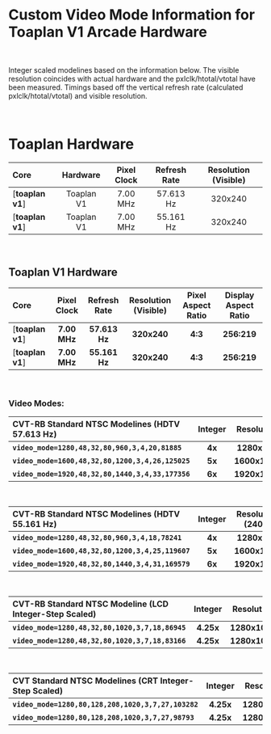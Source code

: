 
# Custom Video Mode Information for Toaplan V1 Arcade Hardware

<br>

Integer scaled modelines based on the information below. The visible resolution coincides with actual hardware and the pxlclk/htotal/vtotal have been measured. Timings based off the vertical refresh rate (calculated pxlclk/htotal/vtotal) and visible resolution.

<br>

# Toaplan Hardware

| Core | Hardware | Pixel Clock | Refresh Rate | Resolution (Visible) |
|:--|:--:|:--:|:--:|:--:|
[**toaplan v1**] | Toaplan V1 | 7.00 MHz | 57.613 Hz | 320x240 |
[**toaplan v1**] | Toaplan V1 | 7.00 MHz | 55.161 Hz | 320x240 |

<br>

## Toaplan V1 Hardware

| Core | Pixel Clock | Refresh Rate | Resolution (Visible) | Pixel Aspect Ratio | Display Aspect Ratio |
|:--|:--:|:--:|:--:|:--:|:--:|
[**toaplan v1**] | **7.00 MHz** | **57.613 Hz** | **320x240** | **4:3**  | **256:219** |
[**toaplan v1**] | **7.00 MHz** | **55.161 Hz** | **320x240** | **4:3**  | **256:219** |

<br>

### Video Modes:

| CVT-RB Standard NTSC Modelines (HDTV 57.613 Hz) | Integer | Resolution | Horizontal |
|:--|:--:|:--:|:--:|
**`video_mode=1280,48,32,80,960,3,4,20,81885`**    | **4x** | **1280x960**  | **4x** |
**`video_mode=1600,48,32,80,1200,3,4,26,125025`**  | **5x** | **1600x1200** | **5x** |
**`video_mode=1920,48,32,80,1440,3,4,33,177356`**  | **6x** | **1920x1440** | **6x** |

<br>

| CVT-RB Standard NTSC Modelines (HDTV 55.161 Hz) | Integer | Resolution (240p) | Horizontal |
|:--|:--:|:--:|:--:|
**`video_mode=1280,48,32,80,960,3,4,18,78241`**    | **4x** | **1280x960**  | **4x** |
**`video_mode=1600,48,32,80,1200,3,4,25,119607`**  | **5x** | **1600x1200** | **5x** |
**`video_mode=1920,48,32,80,1440,3,4,31,169579`**  | **6x** | **1920x1440** | **6x** |

<br>

| CVT-RB Standard NTSC Modeline (LCD Integer-Step Scaled) | Integer | Resolution | Horizontal | vscale_mode |
|:--|:--:|:--:|:--:|:--:|
**`video_mode=1280,48,32,80,1020,3,7,18,86945`** | **4.25x** | **1280x1020** | **4x** | **3** |
**`video_mode=1280,48,32,80,1020,3,7,18,83166`** | **4.25x** | **1280x1020** | **4x** | **3** |

<br>

| CVT Standard NTSC Modelines (CRT Integer-Step Scaled) | Integer | Resolution| Horizontal | vscale_mode | vga_scaler |
|:--|:--:|:--:|:--:|:--:|:--:|
**`video_mode=1280,80,128,208,1020,3,7,27,103282`** | **4.25x** | **1280x1020** | **4x** | **3** | **1** |
**`video_mode=1280,80,128,208,1020,3,7,27,98793`** | **4.25x** | **1280x1020** | **4x** | **3** | **1** |

<br>

